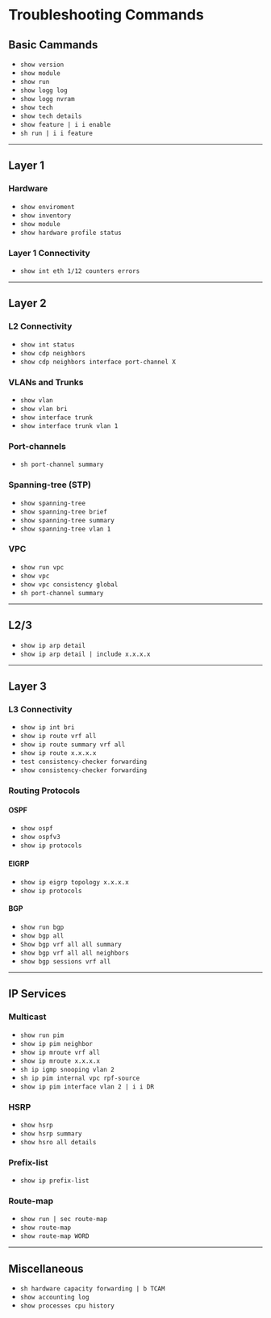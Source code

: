 # Troubleshooting Commands
## Basic Cammands
- `show version`
- `show module`
- `show run`
- `show logg log`
- `show logg nvram`
- `show tech`
- `show tech details`
- `show feature | i i enable`
- `sh run | i i feature`

----
## Layer 1
### Hardware
- `show enviroment`
- `show inventory`
- `show module`
- `show hardware profile status`

### Layer 1 Connectivity
- `show int eth 1/12 counters errors`
----
## Layer 2

### L2 Connectivity
- `show int status`
- `show cdp neighbors`
- `show cdp neighbors interface port-channel X`

### VLANs and Trunks
- `show vlan`
- `show vlan bri`
- `show interface trunk`
- `show interface trunk vlan 1`

### Port-channels
- `sh port-channel summary`

### Spanning-tree (STP)
- `show spanning-tree`
- `show spanning-tree brief`
- `show spanning-tree summary`
- `show spanning-tree vlan 1` 

### VPC
- `show run vpc`
- `show vpc`
- `show vpc consistency global`
- `sh port-channel summary`

----
## L2/3
- `show ip arp detail`
- `show ip arp detail | include x.x.x.x`
----
## Layer 3
### L3 Connectivity
- `show ip int bri`
- `show ip route vrf all`
- `show ip route summary vrf all`
- `show ip route x.x.x.x`
- `test consistency-checker forwarding`
- `show consistency-checker forwarding `

### Routing Protocols
#### OSPF
- `show ospf`
- `show ospfv3`
- `show ip protocols`

#### EIGRP
- `show ip eigrp topology x.x.x.x`
- `show ip protocols`

#### BGP
- `show run bgp`
- `show bgp all`
- `Show bgp vrf all all summary`
- `show bgp vrf all all neighbors`
- `show bgp sessions vrf all`

----
## IP Services
### Multicast
- `show run pim`
- `show ip pim neighbor`
- `show ip mroute vrf all`
- `show ip mroute x.x.x.x`
- `sh ip igmp snooping vlan 2`
- `sh ip pim internal vpc rpf-source `
- `show ip pim interface vlan 2 | i i DR`

### HSRP
- `show hsrp`
- `show hsrp summary`
- `show hsro all details`

### Prefix-list
- `show ip prefix-list`

### Route-map
- `show run | sec route-map`
- `show route-map`
- `show route-map WORD`

----
## Miscellaneous
- `sh hardware capacity forwarding | b TCAM`
- `show accounting log`
- `show processes cpu history `

